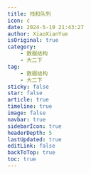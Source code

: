 ```yaml
---
title: 栈和队列
icon: c
date: 2024-5-19 21:43:27
author: XiaoXianYue
isOriginal: true
category: 
    - 数据结构
    - 大二下
tag:
    - 数据结构
    - 大二下
sticky: false
star: false
article: true
timeline: true
image: false
navbar: true
sidebarIcon: true
headerDepth: 5
lastUpdated: true
editLink: false
backToTop: true
toc: true
---
```


